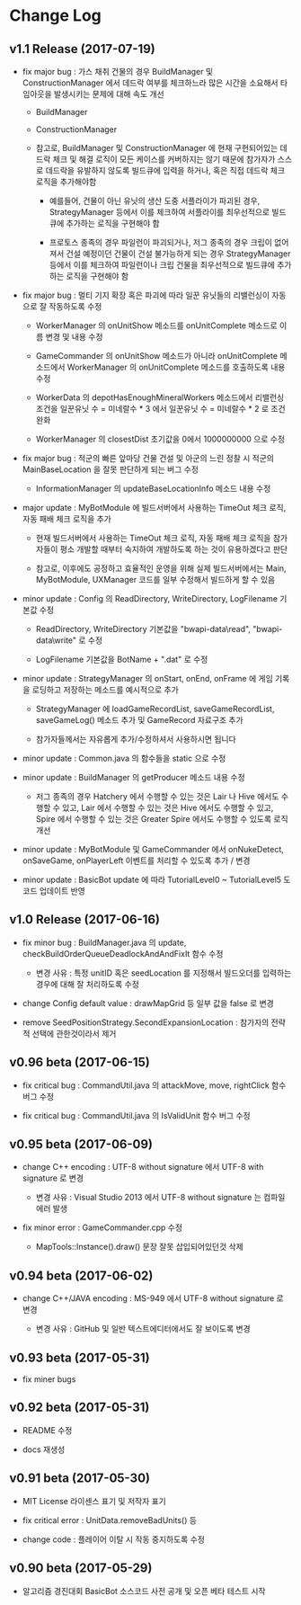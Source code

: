# Change Log

## v1.1 Release (2017-07-19)

* fix major bug : 가스 채취 건물의 경우 BuildManager 및 ConstructionManager 에서 데드락 여부를 체크하느라 많은 시간을 소요해서 타임아웃을 발생시키는 문제에 대해 속도 개선

  * BuildManager

  * ConstructionManager

  * 참고로, BuildManager 및 ConstructionManager 에 현재 구현되어있는 데드락 체크 및 해결 로직이 모든 케이스를 커버하지는 않기 때문에 참가자가 스스로 데드락을 유발하지 않도록 빌드큐에 입력을 하거나, 혹은 직접 데드락 체크 로직을 추가해야함

    * 예를들어, 건물이 아닌 유닛의 생산 도중 서플라이가 파괴된 경우, StrategyManager 등에서 이를 체크하여 서플라이를 최우선적으로 빌드큐에 추가하는 로직을 구현해야 함

    * 프로토스 종족의 경우 파일런이 파괴되거나, 저그 종족의 경우 크립이 없어져서 건설 예정이던 건물이 건설 불가능하게 되는 경우 StrategyManager 등에서 이를 체크하여 파일런이나 크립 건물을 최우선적으로 빌드큐에 추가하는 로직을 구현해야 함

* fix major bug : 멀티 기지 확장 혹은 파괴에 따라 일꾼 유닛들의 리밸런싱이 자동으로 잘 작동하도록 수정

  * WorkerManager 의 onUnitShow 메소드를 onUnitComplete 메소드로 이름 변경 및 내용 수정

  * GameCommander 의 onUnitShow 메소드가 아니라 onUnitComplete 메소드에서 WorkerManager 의 onUnitComplete 메소드를 호출하도록 내용 수정

  * WorkerData 의 depotHasEnoughMineralWorkers 메소드에서 리밸런싱 조건을 일꾼유닛 수 = 미네랄수 * 3 에서 일꾼유닛 수 = 미네랄수 * 2 로 조건 완화

  * WorkerManager 의 closestDist 초기값을 0에서 1000000000 으로 수정

* fix major bug : 적군의 빠른 앞마당 건물 건설 및 아군의 느린 정찰 시 적군의 MainBaseLocation 을 잘못 판단하게 되는 버그 수정

  * InformationManager 의 updateBaseLocationInfo 메소드 내용 수정

* major update : MyBotModule 에 빌드서버에서 사용하는 TimeOut 체크 로직, 자동 패배 체크 로직을 추가

  * 현재 빌드서버에서 사용하는 TimeOut 체크 로직, 자동 패배 체크 로직을 참가자들이 평소 개발할 때부터 숙지하여 개발하도록 하는 것이 유용하겠다고 판단

  * 참고로, 이후에도 공정하고 효율적인 운영을 위해 실제 빌드서버에서는 Main, MyBotModule, UXManager 코드를 일부 수정해서 빌드하게 할 수 있음

* minor update : Config 의 ReadDirectory, WriteDirectory, LogFilename 기본값 수정

  * ReadDirectory, WriteDirectory 기본값을 "bwapi-data\read\", "bwapi-data\write\" 로 수정

  * LogFilename 기본값을 BotName + ".dat" 로 수정

* minor update : StrategyManager 의 onStart, onEnd, onFrame 에 게임 기록을 로딩하고 저장하는 메소드를 예시적으로 추가

  * StrategyManager 에 loadGameRecordList, saveGameRecordList, saveGameLog() 메소드 추가 및 GameRecord 자료구조 추가

  * 참가자들께서는 자유롭게 추가/수정하셔서 사용하시면 됩니다

* minor update : Common.java 의 함수들을 static 으로 수정

* minor update : BuildManager 의 getProducer 메소드 내용 수정

  * 저그 종족의 경우 Hatchery 에서 수행할 수 있는 것은 Lair 나 Hive 에서도 수행할 수 있고, Lair 에서 수행할 수 있는 것은 Hive 에서도 수행할 수 있고, Spire 에서 수행할 수 있는 것은 Greater Spire 에서도 수행할 수 있도록 로직 개선

* minor update : MyBotModule 및 GameCommander 에서 onNukeDetect, onSaveGame, onPlayerLeft 이벤트를 처리할 수 있도록 추가 / 변경

* minor update : BasicBot update 에 따라 TutorialLevel0 ~ TutorialLevel5 도 코드 업데이트 반영

## v1.0 Release (2017-06-16)

* fix minor bug : BuildManager.java 의 update, checkBuildOrderQueueDeadlockAndAndFixIt 함수 수정

  * 변경 사유 : 특정 unitID 혹은 seedLocation 를 지정해서 빌드오더를 입력하는 경우에 대해 잘 처리하도록 수정

* change Config default value : drawMapGrid 등 일부 값을 false 로 변경

* remove SeedPositionStrategy.SecondExpansionLocation : 참가자의 전략적 선택에 관한것이라서 제거

## v0.96 beta (2017-06-15)

* fix critical bug : CommandUtil.java 의 attackMove, move, rightClick 함수 버그 수정

* fix critical bug : CommandUtil.java 의 IsValidUnit 함수 버그 수정

## v0.95 beta (2017-06-09)

* change C++ encoding : UTF-8 without signature 에서 UTF-8 with signature 로 변경

  * 변경 사유 : Visual Studio 2013 에서 UTF-8 without signature 는 컴파일 에러 발생

* fix minor error : GameCommander.cpp 수정

  * MapTools::Instance().draw() 문장 잘못 삽입되어있던것 삭제

## v0.94 beta (2017-06-02)

* change C++/JAVA encoding : MS-949 에서 UTF-8 without signature 로 변경

  * 변경 사유 : GitHub 및 일반 텍스트에디터에서도 잘 보이도록 변경

## v0.93 beta (2017-05-31)

* fix miner bugs

## v0.92 beta (2017-05-31)

* README 수정

* docs 재생성

## v0.91 beta (2017-05-30)

* MIT License 라이센스 표기 및 저작자 표기

* fix critical error : UnitData.removeBadUnits() 등

* change code : 플레이어 이탈 시 작동 중지하도록 수정

## v0.90 beta (2017-05-29)

* 알고리즘 경진대회 BasicBot 소스코드 사전 공개 및 오픈 베타 테스트 시작
